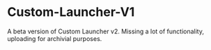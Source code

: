 # Custom-Launcher-V1
A beta version of Custom Launcher v2. Missing a lot of functionality, uploading for archivial purposes.
